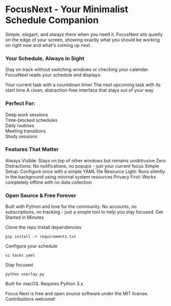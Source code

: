 # FocusNext - Your Minimalist Schedule Companion

Simple, elegant, and always there when you need it. 
FocusNext sits quietly on the edge of your screen, showing exactly what you should be working on right now and what's coming up next.

### Your Schedule, Always in Sight
Stay on track without switching windows or checking your calendar. 
FocusNext reads your schedule and displays:

Your current task with a countdown timer
The next upcoming task with its start time
A clean, distraction-free interface that stays out of your way


### Perfect For:

Deep work sessions  
Time-blocked schedules  
Daily routines  
Meeting transitions  
Study sessions

### Features That Matter

Always Visible: Stays on top of other windows but remains unobtrusive
Zero Distractions: No notifications, no popups - just your current focus
Simple Setup: Configure once with a simple YAML file
Resource Light: Runs silently in the background using minimal system resources
Privacy First: Works completely offline with no data collection


### Open Source & Free Forever
Built with Python and love for the community. No accounts, no subscriptions, no tracking - just a simple tool to help you stay focused.
Get Started in Minutes

Clone the repo
Install dependencies
```
pip install -r requirements.txt
```

Configure your schedule
```
vi tasks.yaml
```

Stay focused
```
python overlay.py
```

Built for macOS. Requires Python 3.x.

Focus Next is free and open source software under the MIT license. Contributions welcome!

